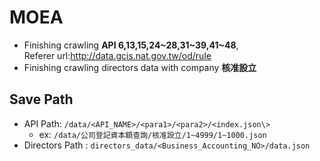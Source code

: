 ﻿# MOEA
* Finishing crawling **API 6,13,15,24~28,31~39,41~48**,  
Referer url:<http://data.gcis.nat.gov.tw/od/rule>
* Finishing crawling directors data with company **核准設立** 
## Save Path
* API Path: `/data/<API_NAME>/<para1>/<para2>/<index.json\>`
	* ex: `/data/公司登記資本額查詢/核准設立/1~4999/1~1000.json`
* Directors Path : `directors_data/<Business_Accounting_NO>/data.json`